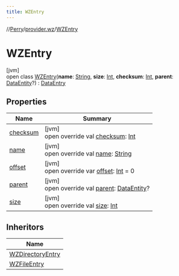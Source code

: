 ```yaml
---
title: WZEntry
---
```

//[Perry](../../../index.html)/[provider.wz](../index.html)/[WZEntry](index.html)



# WZEntry



[jvm]\
open class [WZEntry](index.html)(**name**: [String](https://kotlinlang.org/api/latest/jvm/stdlib/kotlin/-string/index.html), **size**: [Int](https://kotlinlang.org/api/latest/jvm/stdlib/kotlin/-int/index.html), **checksum**: [Int](https://kotlinlang.org/api/latest/jvm/stdlib/kotlin/-int/index.html), **parent**: [DataEntity](../../provider/-data-entity/index.html)?) : [DataEntry](../../provider/-data-entry/index.html)



## Properties


| Name | Summary |
|---|---|
| [checksum](checksum.html) | [jvm]<br>open override val [checksum](checksum.html): [Int](https://kotlinlang.org/api/latest/jvm/stdlib/kotlin/-int/index.html) |
| [name](name.html) | [jvm]<br>open override val [name](name.html): [String](https://kotlinlang.org/api/latest/jvm/stdlib/kotlin/-string/index.html) |
| [offset](offset.html) | [jvm]<br>open override var [offset](offset.html): [Int](https://kotlinlang.org/api/latest/jvm/stdlib/kotlin/-int/index.html) = 0 |
| [parent](parent.html) | [jvm]<br>open override val [parent](parent.html): [DataEntity](../../provider/-data-entity/index.html)? |
| [size](size.html) | [jvm]<br>open override val [size](size.html): [Int](https://kotlinlang.org/api/latest/jvm/stdlib/kotlin/-int/index.html) |


## Inheritors


| Name |
|---|
| [WZDirectoryEntry](../-w-z-directory-entry/index.html) |
| [WZFileEntry](../-w-z-file-entry/index.html) |

